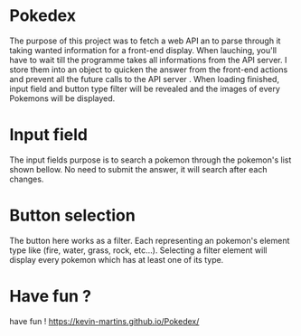 # Pokedex

The purpose of this project was to fetch a web API an to parse through it taking wanted information for a front-end display.
When lauching, you'll have to wait till the programme takes all informations from the API server.
I store them into an object to quicken the answer from the front-end actions and prevent all the future calls to the API server .
When loading finished, input field and button type filter will be revealed and the images of every Pokemons will be displayed.

# Input field
The input fields purpose is to search a pokemon through the pokemon's list shown bellow.
No need to submit the answer, it will search after each changes.

# Button selection
The button here works as a filter. Each representing an pokemon's element type like (fire, water, grass, rock, etc...).
Selecting a filter element will display every pokemon which has at least one of its type.

# Have fun ?

have fun ! https://kevin-martins.github.io/Pokedex/
